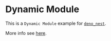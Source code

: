 # Dynamic Module

This is a `Dynamic Module` example for
[`deno_nest`](https://deno.land/x/deno_nest).

More info see
[here](https://nests.deno.dev/en-US/documentation/12_dynamic_module).
